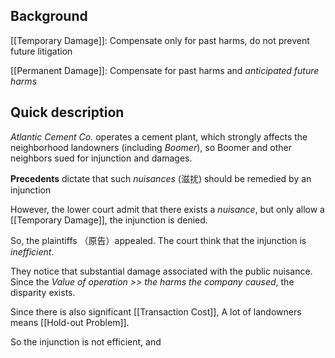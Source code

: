 ## Background

[[Temporary Damage]]: Compensate only for past harms, do not prevent future litigation

[[Permanent Damage]]: Compensate for past harms and *anticipated future harms*

## Quick description

*Atlantic Cement Co.* operates a cement plant, which strongly affects the neighborhood landowners (including *Boomer*), so Boomer and other neighbors sued for injunction and damages.

**Precedents** dictate that such *nuisances* (滋扰)  should be remedied by an injunction

However, the lower court admit that there exists a *nuisance*, but only allow a [[Temporary Damage]], the injunction is denied.

So, the plaintiffs （原告）appealed. The court think that the injunction is *inefficient*. 

They notice that substantial damage associated with the public nuisance. Since the *Value of operation >> the harms the company caused*, the disparity exists.

Since there is also significant [[Transaction Cost]], A lot of landowners means [[Hold-out Problem]].

So the injunction is not efficient, and 